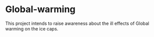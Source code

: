 # Global-warming
This project intends to raise awareness about the ill effects of Global warming on the ice caps. 
